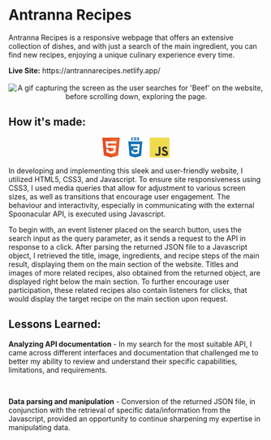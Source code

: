 <div id="header">
  <h1> Antranna Recipes</h1>
  <p> Antranna Recipes is a responsive webpage that offers an extensive collection of dishes, and with just a search of the main ingredient, you can find new recipes, enjoying a unique culinary experience every time. </p>
  <span font-size="1.55rem"><strong>Live Site:</strong></span><span> https://antrannarecipes.netlify.app/</span>
</div>
<div align="center">&nbsp;
   <img src="https://github.com/gachanjaprince/antranna-recipes/assets/129261938/9881d31a-d517-4cf4-9fb0-b77e2344a019" alt="A gif capturing the screen as the user searches for 'Beef' on the website, before scrolling down, exploring the page." width="67.5%"/>
</div>
<div>
  <h2>How it's made:</h2>
  <div align="center">
    <img src="https://github.com/devicons/devicon/blob/master/icons/html5/html5-original.svg" title="HTML5" alt="HTML" width="40" height="40"/>&nbsp;
    <img src="https://github.com/devicons/devicon/blob/master/icons/css3/css3-plain-wordmark.svg"  title="CSS3" alt="CSS" width="40" height="40"/>&nbsp;
    <img src="https://github.com/devicons/devicon/blob/master/icons/javascript/javascript-original.svg" title="JavaScript" alt="JavaScript" width="40" height="40"/>&nbsp;
  </div>
  <p>In developing and implementing this sleek and user-friendly website, I utilized HTML5, CSS3, and Javascript. To ensure site responsiveness using CSS3, I used media queries that allow for adjustment to various screen sizes, as well as transitions that encourage user engagement. The behaviour and interactivity, especially in communicating with the external Spoonacular API, is executed using Javascript.</p>
  <p>To begin with, an event listener placed on the search button, uses the search input as the query parameter, as it sends a request to the API in response to a click. After parsing the returned JSON file to a Javascript object, I retrieved the title, image, ingredients, and recipe steps of the main result, displaying them on the main section of the website. Titles and images of more related recipes, also obtained from the returned object, are displayed right below the main section. To further encourage user participation, these related recipes also contain listeners for clicks, that would display the target recipe on the main section upon request.</p>
</div>
<div>
  <h2>Lessons Learned:</h2>
  <p><strong>Analyzing API documentation</strong> - In my search for the most suitable API, I came across different interfaces and documentation that challenged me to better my ability to review and understand their specific capabilities, limitations, and requirements.</p>&nbsp;
  <p><strong>Data parsing and manipulation</strong> - Conversion of the returned JSON file, in conjunction with the retrieval of specific data/information from the Javascript, provided an opportunity to continue sharpening my expertise in manipulating data.</p>&nbsp;
</div>
